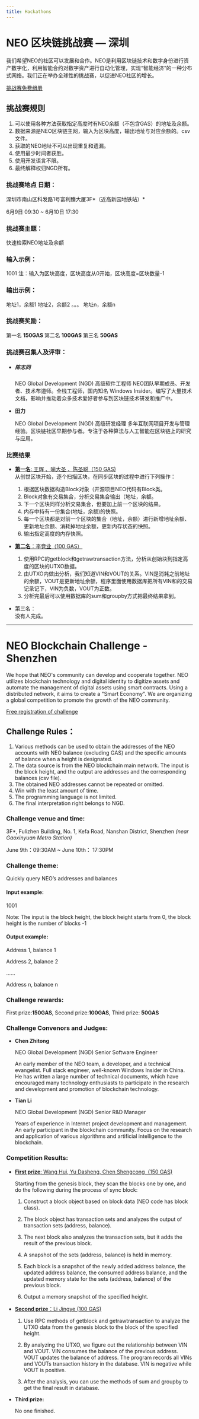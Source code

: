 ```yaml
---
title: Hackathons
---
```


# NEO 区块链挑战赛  —  深圳

我们希望NEO的社区可以发展和合作。NEO是利用区块链技术和数字身份进行资产数字化，利用智能合约对数字资产进行自动化管理，实现“智能经济”的一种分布式网络。我们正在举办全球性的挑战赛，以促进NEO社区的增长。

[挑战赛免费组册](http://www.huodongxing.com/event/4441419074800)

## 挑战赛规则

1. 可以使用各种方法获取指定高度时有NEO余额（不包含GAS）的地址及余额。
2. 数据来源是NEO区块链主网，输入为区块高度，输出地址与对应余额的。csv文件。
3. 获取的NEO地址不可以出现重复和遗漏。
4. 使用最少时间者获胜。
5. 使用开发语言不限。
6. 最终解释权归NGD所有。

### 挑战赛地点 日期：

深圳市南山区科发路1号富利臻大厦3F*（近高新园地铁站）*

6月9日 09:30 ~ 6月10日 17:30

### 挑战赛主题：

快速检索NEO地址及余额

### 输入示例：

1001
注：输入为区块高度，区块高度从0开始，区块高度=区块数量-1

###  输出示例：

地址1，余额1
地址2，余额2
。。。
地址n，余额n

### 挑战赛奖励：

第一名 **150GAS**
第二名 **100GAS**
第三名 **50GAS**

### 挑战赛召集人及评审：

- ##### **陈志同**

  NEO Global Development (NGD) 高级软件工程师
  NEO团队早期成员、开发者、技术布道师。全栈工程师，国内知名 Windows Insider。编写了大量技术文档，影响并推动着众多技术爱好者参与到区块链技术研发和推广中。

- **田力**

  NEO Global Development (NGD) 高级研发经理
  多年互联网项目开发与管理经验。区块链社区早期参与者。专注于各种算法与人工智能在区块链上的研究与应用。

### 比赛结果
* [**第一名**: 王辉 、喻大圣 、陈圣聪（150 GAS)](https://github.com/ocean-token/neo-dev.git)  
    从创世区块开始，逐个扫描区块，在同步区块的过程中进行下列操作：

    1. 根据区块数据构造Block对象（开源项目NEO代码有Block类。
    2. Block对象有交易集合，分析交易集合输出（地址，余额。
    3. 下一个区块同样分析交易集合，但要加上前一个区块的结果。
    4. 内存中持有一份集合(地址，余额)的快照。
    5. 每一个区块都是对前一个区块的集合（地址，余额）进行新增地址余额、更新地址余额、消耗掉地址余额，更新内存状态的快照。
    6. 输出指定高度的内存快照。


* [**第二名**：李竞业（100 GAS）](https://github.com/vicraft18/neo_contest.git)<br>
    1. 使用RPC的getblock和getrawtransaction方法，分析从创始块到指定高度的区块的UTXO数据。
    2. 由UTXO内做出分析，我们知道VIN和VOUT的关系。VIN是消耗之前地址的余额，VOUT是更新地址余额，程序里面使用数据库把所有VIN和的交易记录记下，VIN为负数，VOUT为正数。
    3. 分析完最后可以使用数据库的sum和groupby方式把最终结果拿到。



* 第三名：</br>
  没有人完成。

---
# NEO Blockchain Challenge - Shenzhen

We hope that NEO's community can develop and cooperate together. NEO utilizes blockchain technology and digital identity to digitize assets and automate the management of digital assets using smart contracts. Using a distributed network, it aims to create a "Smart Economy". We are organizing a global competition to promote the growth of the NEO community.

[Free registration of challenge](http://www.huodongxing.com/event/4441419074800)
## Challenge Rules：

1. Various methods can be used to obtain the addresses of the NEO accounts with NEO balance (excluding GAS) and the specific amounts of balance when a height is designated.
2. The data source is from the NEO blockchain main network. The input is the block height, and the output are addresses and the corresponding balances (csv file).
3. The obtained NEO addresses cannot be repeated or omitted.
4. Win with the least amount of time.
5. The programming language is not limited.
6. The final interpretation right belongs to NGD.

### Challenge venue and time:
3F*, Fulizhen Building, No. 1, Kefa Road, Nanshan District, Shenzhen *(near Gaoxinyuan Metro Station)*

June 9th：09:30AM ~ June 10th： 17:30PM

### Challenge theme:
Quickly query NEO’s addresses and balances

#### Input example:
1001 

Note: The input is the block height, the block height starts from 0, the block height is the number of blocks -1

#### Output example:
Address 1, balance 1

Address 2, balance 2

......

Address n, balance n

### Challenge rewards:
First prize:**150GAS**, Second prize:**100GAS**, Third prize: **50GAS**

### Challenge Convenors and Judges:
- **Chen Zhitong**

  NEO Global Development (NGD) Senior Software Engineer

  An early member of the NEO team, a developer, and a technical evangelist. Full stack engineer, well-known Windows Insider in China. He has written a large number of technical documents, which have encouraged many technology enthusiasts to       participate in the research and development and promotion of blockchain technology.

- **Tian Li**

  NEO Global Development (NGD) Senior R&D Manager

  Years of experience in Internet project development and management. An early participant in the blockchain community. Focus  on the research and application of various algorithms and artificial intelligence to the blockchain.

### Competition Results:

* [**First prize**: Wang Hui, Yu Dasheng, Chen Shengcong（150 GAS)](https://github.com/ocean-token/neo-dev.git) 

  Starting from the genesis block, they scan the blocks one by one, and do the following during the process of sync block:

  1. Construct a block object based on block data (NEO code has block class).

  2. The block object has transaction sets and analyzes the output of transaction sets (address, balance).
  3. The next block also analyzes the transaction sets, but it adds the result of the previous block.

  4. A snapshot of the sets (address, balance) is held in memory.

  5. Each block is a snapshot of the newly added address balance, the updated address balance, the consumed address balance, and the updated memory state for the sets (address, balance) of the previous block.

  6. Output a memory snapshot of the specified height.

* [**Second prize**：Li Jingye (100 GAS)](https://github.com/vicraft18/neo_contest.git)<br>

  1. Use RPC methods of getblock and getrawtransaction to analyze the UTXO data from the genesis block to the block of the specified height.

  2. By analyzing the UTXO, we figure out the relationship between VIN and VOUT. VIN consumes the balance of the previous address. VOUT updates the balance of address. The program records all VINs and VOUTs transaction history in the database. VIN is negative while VOUT is positive.

  3. After the analysis, you can use the methods of sum and groupby to get the final result in database.

* **Third prize:**</br>

  No one finished.
